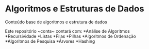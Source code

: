 # Algoritmos e Estruturas de Dados
Conteúdo base de algoritmos e estrutura de dados

Este repositório ~conta~ contará com:
*Análise de Algoritmos
*Recursividade
*Listas
*Filas
*Pilhas
*Algoritmos de Ordenação
*Algoritmos de Pesquisa
*Árvores
*Hashing
